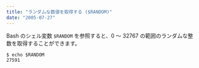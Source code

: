 ```yaml
---
title: "ランダムな数値を取得する ($RANDOM)"
date: "2005-07-27"
---
```


Bash のシェル変数 `$RANDOM` を参照すると、0 ～ 32767 の範囲のランダムな整数を取得することができます。

```
$ echo $RANDOM
27591
```

